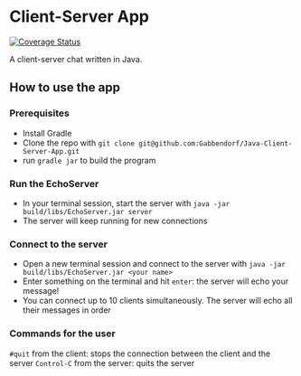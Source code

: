 # Client-Server App

[![Coverage Status](https://coveralls.io/repos/github/Gabbendorf/Java-Client-Server-App/badge.svg?branch=master)](https://coveralls.io/github/Gabbendorf/Java-Client-Server-App?branch=master)

A client-server chat written in Java.

## How to use the app

### Prerequisites
* Install Gradle
* Clone the repo with `git clone git@github.com:Gabbendorf/Java-Client-Server-App.git`
* run `gradle jar` to build the program

### Run the EchoServer
* In your terminal session, start the server with `java -jar build/libs/EchoServer.jar server`
* The server will keep running for new connections

### Connect to the server
* Open a new terminal session and connect to the server with `java -jar build/libs/EchoServer.jar <your name>`
* Enter something on the terminal and hit `enter`: the server will echo your message!
* You can connect up to 10 clients simultaneously. The server will echo all their messages in order

### Commands for the user
`#quit` from the client: stops the connection between the client and the server
`Control-C` from the server: quits the server
